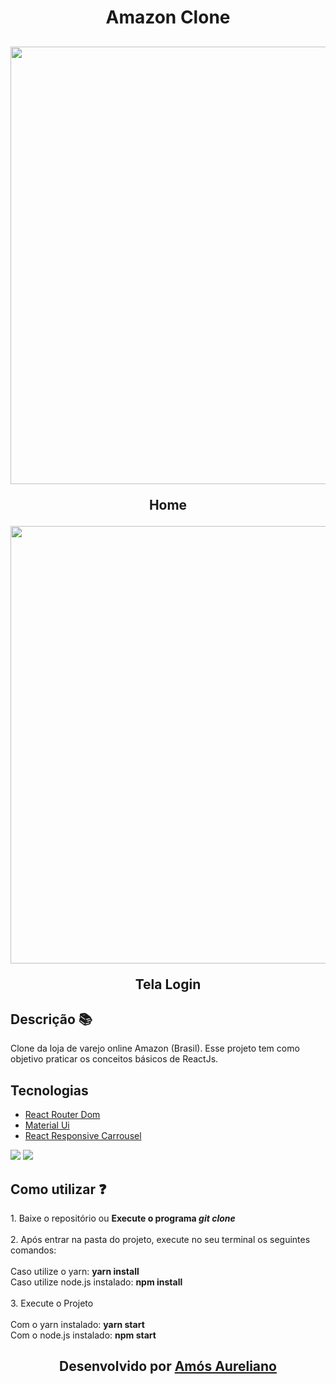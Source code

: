 <h1 align=center>Amazon Clone</h1>

<h2 align=center>
  
  <img src="https://i.imgur.com/lAuAA6H.jpg" width=700px/>
  <p>Home</p>
   <img src="https://i.imgur.com/onHgrex.jpg" width=700px/>
   <p>Tela Login</p>
</h2>

<h2>Descrição 📚</h2>
<p>
Clone da loja de varejo online Amazon (Brasil). Esse projeto tem como objetivo praticar os conceitos básicos de ReactJs.
</p>
<h2>Tecnologias</h2>
<ul>
  <li><a href=https://github.com/ReactTraining/react-router/tree/master/packages/react-router-dom >React Router Dom</a></li>
  <li><a href=https://material-ui.com/pt/ >Material Ui</a></li>
  <li><a href=https://react-responsive-carousel.js.org/>React Responsive Carrousel</a></li>
  
</ul>
  <div>
        <img src="https://img.shields.io/badge/node-12.18.0-green" />
        <img src="https://img.shields.io/badge/npm-6.14.4-blue" />
   </div>
   
<h2>Como utilizar ❓</h2>
<p>1. Baixe o repositório ou <b>Execute o programa <i>git clone</i></b>
    <br><br>
  2. Após entrar na pasta do projeto, execute no seu terminal os seguintes comandos: <br><br>
    Caso utilize o yarn: <b>yarn install</b> <br>
    Caso utilize node.js instalado: <b>npm install</b>
    <br><br>
  3. Execute o Projeto
  <br><br>
  Com o yarn instalado: <b>yarn start</b>
  <br>
  Com o node.js instalado: <b>npm start</b>
</p>

<h2 align=center>
  <p>Desenvolvido por <a href=https://www.linkedin.com/in/am%C3%B3s-aureliano-689a36187/>Amós Aureliano</a></p>
</h2>
